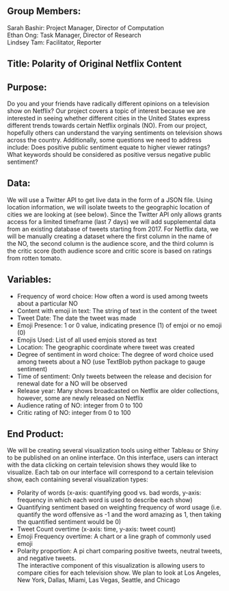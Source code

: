 ## Group Members: 
Sarah Bashir: Project Manager, Director of Computation</br>
Ethan Ong:  Task Manager, Director of Research</br>
Lindsey Tam:  Facilitator, Reporter</br>

## Title: Polarity of Original Netflix Content

## Purpose: 
Do you and your friends have radically different opinions on a television show on Netflix? Our project covers a topic of interest because we are interested in seeing whether different cities in the United States express different trends towards certain Netflix orginals (NO). From our project, hopefully others can understand the varying sentiments on television shows across the country. Additionally, some questions we need to address include: Does positive public sentiment equate to higher viewer ratings? What keywords should be considered as positive versus negative public sentiment?

## Data: 
We will use a Twitter API to get live data in the form of a JSON file. Using location information, we will isolate tweets to the geographic location of cities we are looking at (see below). Since the Twitter API only allows grants access for a limited timeframe (last 7 days) we will add supplemental data from an existing database of tweets starting from 2017. For Netflix data, we will be manually creating a dataset where the first column in the name of the NO, the second column is the audience score, and the third column is the critic score (both audience score and critic score is based on ratings from rotten tomato.  </br>
  
## Variables: 
* Frequency of word choice: How often a word is used among tweets about a particular NO</br>
* Content with emoji in text: The string of text in the content of the tweet  </br>
* Tweet Date: The date the tweet was made   </br>
* Emoji Presence: 1 or 0 value, indicating presence (1) of emjoi or no emoji (0)  </br>
* Emojis Used: List of all used emjois stored as text </br>
* Location: The geographic coordinate where tweet was created </br>
* Degree of sentiment in word choice: The degree of word choice used among tweets about a NO (use TextBlob python package to gauge sentiment) </br>
* Time of sentiment: Only tweets between the release and decision for renewal date for a NO will be observed </br>
* Release year: Many shows broadcasted on Netflix are older collections, however,  some are newly released on Netflix </br>
* Audience rating of NO: integer from 0 to 100  </br>
* Critic rating of NO: integer from 0 to 100  </br>


## End Product: 
We will be creating several visualization tools using either Tableau or Shiny to be published on an online interface. On this interface, users can interact with the data clicking on certain television shows they would like to visualize. Each tab on our interface will correspond to a certain television show, each containing several visualization types:</br>
* Polarity of words (x-axis: quantifying good vs. bad words, y-axis: frequency in which each word is used to describe each show) </br>
* Quantifying sentiment based on weighting frequency of word usage (i.e. quantify the word offensive as -1 and the word amazing as 1, then taking the quantified sentiment would be 0)</br>
* Tweet Count overtime (x-axis: time, y-axis: tweet count) </br>
* Emoji Frequency overtime: A chart or a line graph of commonly used emoji  </br>
* Polarity proportion: A pi chart comparing positive tweets, neutral tweets, and negative tweets.  </br>
The interactive component of this visualization is allowing users to compare cities for each television show. We plan to look at Los Angeles, New York, Dallas, Miami, Las Vegas, Seattle, and Chicago
